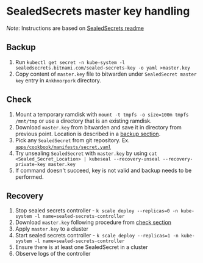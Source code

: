 # SealedSecrets master key handling

_Note_: Instructions are based on [SealedSecrets readme](https://github.com/bitnami-labs/sealed-secrets/blob/main/README.md)



## Backup

1. Run `kubectl get secret -n kube-system -l sealedsecrets.bitnami.com/sealed-secrets-key -o yaml >master.key`
2. Copy content of `master.key` file to bitwarden under `SealedSecret master key` entry in `Ankhmorpork` directory.



## Check

1. Mount a temporary ramdisk with `mount -t tmpfs -o size=100m tmpfs /mnt/tmp` or use a directory that is an existing ramdisk.
2. Download `master.key` from bitwarden and save it in directory from previous point. Location is described in a [backup section](##Backup).
3. Pick any `SealedSecret` from git repository. Ex. [`apps/cookbook/manifests/secret.yaml`](apps/cookbook/manifests/secret.yaml)
4. Try unsealing `SealedSecret` with `master.key` by using `cat <Sealed_Secret_Location> | kubeseal --recovery-unseal --recovery-private-key master.key`
5. If command doesn't succeed, key is not valid and backup needs to be performed.



## Recovery

1. Stop sealed secrets controller - `k scale deploy --replicas=0 -n kube-system -l name=sealed-secrets-controller`
2. Download `master.key` following procedure from [check section](##Check)
3. Apply `master.key` to a cluster
4. Start sealed secrets controller - `k scale deploy --replicas=1 -n kube-system -l name=sealed-secrets-controller` 
5. Ensure there is at least one SealedSecret in a cluster
6. Observe logs of the controller
